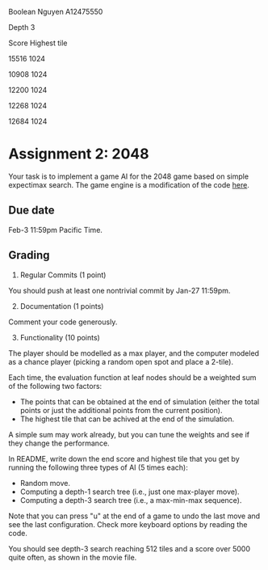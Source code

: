 Boolean Nguyen A12475550 

Depth 3

Score Highest tile

15516  1024

10908  1024

12200  1024

12268  1024

12684  1024

Assignment 2: 2048
=========

Your task is to implement a game AI for the 2048 game based on simple expectimax search. The game engine is a modification of the code [here](https://gist.github.com/lewisjdeane/752eeba4635b479f8bb2). 

Due date
-----
Feb-3 11:59pm Pacific Time. 

Grading
-----
1. Regular Commits (1 point)

You should push at least one nontrivial commit by Jan-27 11:59pm. 

2. Documentation (1 points)

Comment your code generously. 

3. Functionality (10 points)

The player should be modelled as a max player, and the computer modeled as a chance player (picking a random open spot and place a 2-tile). 

Each time, the evaluation function at leaf nodes should be a weighted sum of the following two factors: 

- The points that can be obtained at the end of simulation (either the total points or just the additional points from the current position). 
- The highest tile that can be achived at the end of the simulation. 

A simple sum may work already, but you can tune the weights and see if they change the performance. 

In README, write down the end score and highest tile that you get by running the following three types of AI (5 times each): 

- Random move. 
- Computing a depth-1 search tree (i.e., just one max-player move). 
- Computing a depth-3 search tree (i.e., a max-min-max sequence). 

Note that you can press "u" at the end of a game to undo the last move and see the last configuration. Check more keyboard options by reading the code. 

You should see depth-3 search reaching 512 tiles and a score over 5000 quite often, as shown in the movie file. 
